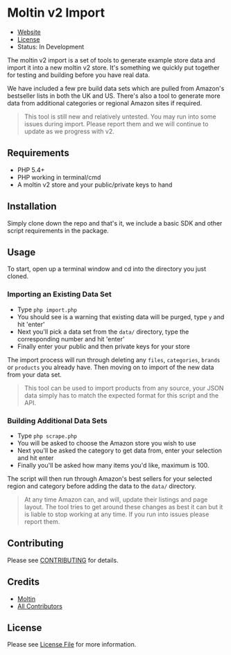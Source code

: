 # Moltin v2 Import

* [Website](https://moltin.com)
* [License](https://github.com/moltin/v2-import/master/LICENSE)
* Status: In Development

The moltin v2 import is a set of tools to generate example store data and import it into a new moltin v2 store. It's something we quickly put together for testing and building before you have real data.

We have included a few pre build data sets which are pulled from Amazon's bestseller lists in both the UK and US. There's also a tool to generate more data from additional categories or regional Amazon sites if required.

> This tool is still new and relatively untested. You may run into some issues during import. Please report them and we will continue to update as we progress with v2.

## Requirements
* PHP 5.4+
* PHP working in terminal/cmd
* A moltin v2 store and your public/private keys to hand

## Installation
Simply clone down the repo and that's it, we include a basic SDK and other script requirements in the package.

## Usage
To start, open up a terminal window and cd into the directory you just cloned.

### Importing an Existing Data Set
* Type `php import.php`
* You should see is a warning that existing data will be purged, type `y` and hit 'enter'
* Next you'll pick a data set from the `data/` directory, type the corresponding number and hit 'enter'
* Finally enter your public and then private keys for your store

The import process will run through deleting any `files`, `categories`, `brands` or `products` you already have. Then moving on to import of the new data from your data set.

> This tool can be used to import products from any source, your JSON data simply has to match the expected format for this script and the API.

### Building Additional Data Sets
* Type `php scrape.php`
* You will be asked to choose the Amazon store you wish to use
* Next you'll be asked the category to get data from, enter your selection and hit enter
* Finally you'll be asked how many items you'd like, maximum is 100.

The script will then run through Amazon's best sellers for your selected region and category before adding the data to the `data/` directory.

> At any time Amazon can, and will, update their listings and page layout. The tool tries to get around these changes as best it can but it is liable to stop working at any time. If you run into issues please report them.

## Contributing
Please see [CONTRIBUTING](CONTRIBUTING.md) for details.

## Credits
- [Moltin](https://github.com/moltin)
- [All Contributors](https://github.com/moltin/v2-import/contributors)

## License
Please see [License File](LICENSE) for more information.